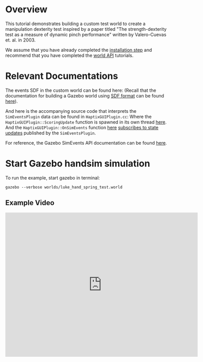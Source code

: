 # Overview

This tutorial demonstrates building a custom test world
to create a manipulation dexterity test inspired by a paper titled
"The strength-dexterity test as a measure of dynamic pinch performance"
written by Valero-Cuevas et. al. in 2003.

We assume that you have already completed the
[installation step](http://gazebosim.org/tutorials?tut=haptix_install&cat=haptix)
and recommend that you have completed the
[world API](http://gazebosim.org/tutorials?tut=haptix_sim_api&cat=haptix)
tutorials.

# Relevant Documentations

The events SDF in the custom world can be found here:
<include lang='xml' src='https://bitbucket.org/osrf/handsim/src/d8e8f7e996266a85dc15e63687d1c8ee15e4bab7/worlds/luke_hand_spring_test.world?at=spring_buckle_test&fileviewer=file-view-default#luke_hand_spring_test.world-4' from='/<plugin name="SimEvents/' to='plugin name="HaptixWorldPlugin' />
(Recall that the documentation for building a Gazebo world using [SDF format](http://www.sdformat.org/) can be found [here](http://gazebosim.org/tutorials?cat=build_world)).

And here is the accompanying source code that interprets the `SimEventsPlugin` data can be found in `HaptixGUIPlugin.cc`:
<include lang='c' src='https://bitbucket.org/osrf/handsim/src/d8e8f7e996266a85dc15e63687d1c8ee15e4bab7/src/HaptixGUIPlugin.cc?at=default&fileviewer=file-view-default#HaptixGUIPlugin.cc-1050' from='void HaptixGUIPlugin::ScoringUpdate()' to='void HaptixGUIPlugin::PollTracking()' /> 
Where the `HaptixGUIPlugin::ScoringUpdate` function is spawned in its own thread [here](https://bitbucket.org/osrf/handsim/src/d8e8f7e996266a85dc15e63687d1c8ee15e4bab7/src/HaptixGUIPlugin.cc?at=default&fileviewer=file-view-default#HaptixGUIPlugin.cc-718).
And the `HaptixGUIPlugin::OnSimEvents` function [here](https://bitbucket.org/osrf/handsim/src/d8e8f7e996266a85dc15e63687d1c8ee15e4bab7/src/HaptixGUIPlugin.cc?at=default&fileviewer=file-view-default#HaptixGUIPlugin.cc-1560) [subscribes to state updates](https://bitbucket.org/osrf/handsim/src/d8e8f7e996266a85dc15e63687d1c8ee15e4bab7/src/HaptixGUIPlugin.cc?at=default&fileviewer=file-view-default#HaptixGUIPlugin.cc-463) published by the `SimEventsPlugin`.

For reference, the Gazebo SimEvents API documentation can be found
[here](http://osrf-distributions.s3.amazonaws.com/gazebo/api/dev/classgazebo_1_1SimEventsPlugin.html).

# Start Gazebo handsim simulation

To run the example, start gazebo in terminal:

~~~
gazebo --verbose worlds/luke_hand_spring_test.world
~~~

## Example Video
<iframe width="600" height="450" src="https://www.youtube.com/embed/q-WT0C6UhHc" frameborder="0" allowfullscreen></iframe>
